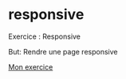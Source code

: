 # responsive
 
 Exercice : Responsive

But: Rendre une page responsive

[Mon exercice](https://tanguyiglesias.github.io/responsive/)